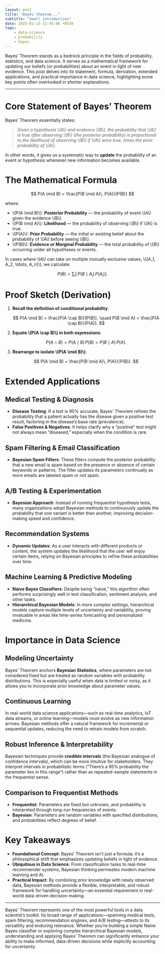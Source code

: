 ```yaml
---
layout: post
title: "Bayes theorem..."
subtitle: "Small introduction"
date: 2025-01-13 12:45:00 +0530
tags: 
    - data-science
    - probability
    - bayes
---
```


Bayes’ Theorem stands as a bedrock principle in the fields of probability, statistics, and data science. It serves as a 
mathematical framework for updating our beliefs (or probabilities) about an event in light of new evidence. This post 
delves into its statement, formula, derivation, extended applications, and practical importance in data science, 
highlighting some key points often overlooked in shorter explanations.

* * *


# Core Statement of Bayes’ Theorem

Bayes’ Theorem essentially states:

> *Given a hypothesis \\(A\\) and evidence \\(B\\), the probability that \\(A\\) is true after observing \\(B\\) (the posterior probability) is proportional to the likelihood of observing \\(B\\) if \\(A\\) were true, times the prior probability of \\(A\\).*

In other words, it gives us a systematic way to **update** the probability of an event or hypothesis whenever new information becomes available.

# The Mathematical Formula


$$
P(A \mid B) = \frac{P(B \mid A)\, P(A)}{P(B)}
$$

where:

- \\(P(A \mid B)\\): **Posterior Probability** — the probability of event \\(A\\) given the evidence \\(B\\).  
- \\(P(B \mid A)\\): **Likelihood** — the probability of observing \\(B\\) if \\(A\\) is true.  
- \\(P(A)\\): **Prior Probability** — the initial or existing belief about the probability of \\(A\\) before seeing \\(B\\).  
- \\(P(B)\\): **Evidence or Marginal Probability** — the total probability of \\(B\\) occurring under all hypotheses or events.

In cases where \\(A\\) can take on multiple mutually exclusive values, \\((A_1, A_2, \ldots, A_n)\\), we calculate:

$$
P(B) = \sum_{i} \bigl[\,P(B \mid A_i)\, P(A_i)\bigr].
$$

# Proof Sketch (Derivation)

1. **Recall the definition of conditional probability**:

   $$
   P(A \mid B) = \frac{P(A \cap B)}{P(B)}, 
   \quad 
   P(B \mid A) = \frac{P(A \cap B)}{P(A)}.
   $$

2. **Equate \\(P(A \cap B)\\) in both expressions**:

   $$
   P(A \cap B) = P(A \mid B)\, P(B) = P(B \mid A)\, P(A).
   $$

3. **Rearrange to isolate \\(P(A \mid B)\\)**:

   $$
   P(A \mid B) = \frac{P(B \mid A)\, P(A)}{P(B)}.
   $$

# Extended Applications

## Medical Testing & Diagnosis

- **Disease Testing**: If a test is 90% accurate, Bayes’ Theorem refines the probability that a patient actually has the disease given a positive test result, factoring in the disease’s base rate (prevalence).  
- **False Positives & Negatives**: It helps clarify why a “positive” test might not always mean “diseased,” especially when the condition is rare.

## Spam Filtering & Email Classification

- **Bayesian Spam Filters**: These filters compute the posterior probability that a new email is spam based on the presence or absence of certain keywords or patterns. The filter updates its parameters continually as more emails are labeled spam or not spam.

## A/B Testing & Experimentation

- **Bayesian Approach**: Instead of running frequentist hypothesis tests, many organizations adopt Bayesian methods to continuously update the probability that one variant is better than another, improving decision-making speed and confidence.

## Recommendation Systems

- **Dynamic Updates**: As a user interacts with different products or content, the system updates the likelihood that the user will enjoy certain items, relying on Bayesian principles to refine these probabilities over time.

## Machine Learning & Predictive Modeling

- **Naive Bayes Classifiers**: Despite being “naive,” this algorithm often performs surprisingly well in text classification, sentiment analysis, and other tasks.  
- **Hierarchical Bayesian Models**: In more complex settings, hierarchical models capture multiple levels of uncertainty and variability, proving invaluable in areas like time-series forecasting and personalized medicine.

# Importance in Data Science

## Modeling Uncertainty

Bayes’ Theorem anchors **Bayesian Statistics**, where parameters are not considered fixed but are treated as random variables with probability distributions. This is especially useful when data is limited or noisy, as it allows you to incorporate prior knowledge about parameter values.

## Continuous Learning

In real-world data science applications—such as real-time analytics, IoT data streams, or online learning—models must evolve as new information arrives. Bayesian methods offer a natural framework for incremental or sequential updates, reducing the need to retrain models from scratch.

## Robust Inference & Interpretability

Bayesian techniques provide **credible intervals** (the Bayesian analogue of confidence intervals), which can be more intuitive for stakeholders. They interpret intervals in probabilistic terms (“There’s a 95% probability the parameter lies in this range”) rather than as repeated-sample statements in the frequentist sense.

## Comparison to Frequentist Methods

- **Frequentist**: Parameters are fixed but unknown, and probability is interpreted through long-run frequencies of events.  
- **Bayesian**: Parameters are random variables with specified distributions, and probabilities reflect degrees of belief.

# Key Takeaways

- **Foundational Concept**: Bayes’ Theorem isn’t just a formula; it’s a philosophical shift that emphasizes updating beliefs in light of evidence.  
- **Ubiquitous in Data Science**: From classification tasks to real-time recommender systems, Bayesian thinking permeates modern machine learning and AI.  
- **Practical Impact**: By combining prior knowledge with newly observed data, Bayesian methods provide a flexible, interpretable, and robust framework for handling uncertainty—an essential requirement in real-world data-driven decision-making.

* * *

Bayes’ Theorem represents one of the most powerful tools in a data scientist’s toolkit. Its broad range of applications—spanning medical tests, spam filtering, recommendation engines, and A/B testing—attests to its versatility and enduring relevance. Whether you’re building a simple Naive Bayes classifier or exploring complex hierarchical Bayesian models, understanding and applying Bayes’ Theorem can significantly enhance your ability to make informed, data-driven decisions while explicitly accounting for uncertainty.
